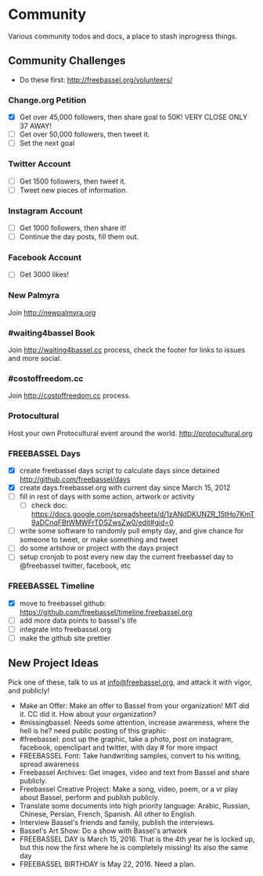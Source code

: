 # Community

Various community todos and docs, a place to stash inprogress things.

## Community Challenges

* Do these first: http://freebassel.org/volunteers/

### Change.org Petition

- [x] Get over 45,000 followers, then share goal to 50K! VERY CLOSE ONLY 37 AWAY!
- [ ] Get over 50,000 followers, then tweet it.
- [ ] Set the next goal

### Twitter Account

- [ ] Get 1500 followers, then tweet it.
- [ ] Tweet new pieces of information.

### Instagram Account

- [ ] Get 1000 followers, then share it!
- [ ] Continue the day posts, fill them out.

### Facebook Account

- [ ] Get 3000 likes!

### New Palmyra

Join http://newpalmyra.org

### #waiting4bassel Book

Join http://waiting4bassel.cc process, check the footer for links to issues and more social.

### #costoffreedom.cc

Join http://costoffreedom.cc process.

### Protocultural 

Host your own Protocultural event around the world. http://protocultural.org

### FREEBASSEL Days

- [x] create freebassel days script to calculate days since detained http://github.com/freebassel/days
- [x] create days.freebassel.org with current day since March 15, 2012
- [ ] fill in rest of days with some action, artwork or activity
  - [ ] check doc: https://docs.google.com/spreadsheets/d/1zANdDKUNZR_15tHo7KmT9aDCnqFBtWMWFrTDSZwsZw0/edit#gid=0
- [ ] write some software to randomly pull empty day, and give chance for someone to tweet, or make something and tweet
- [ ] do some artshow or project with the days project
- [ ] setup cronjob to post every new day the current freebassel day to @freebassel twitter, facebook, etc

### FREEBASSEL Timeline

- [x] move to freebassel github: https://github.com/freebassel/timeline.freebassel.org
- [ ] add more data points to bassel's life
- [ ] integrate into freebassel.org
- [ ] make the github site prettier

## New Project Ideas

Pick one of these, talk to us at info@freebassel.org, and attack it with vigor, and publicly!

* Make an Offer: Make an offer to Bassel from your organization! MIT did it. CC did it. How about your organization?
* #missingbassel: Needs some attention, increase awareness, where the hell is he? need public posting of this graphic
* #freebassel: post up the graphic, take a photo, post on instagram, facebook, openclipart and twitter, with day # for more impact
* FREEBASSEL Font: Take handwriting samples, convert to his writing, spread awareness
* Freebassel Archives: Get images, video and text from Bassel and share publicly.
* Freebassel Creative Project: Make a song, video, poem, or a vr play about Bassel, perform and publish publicly.
* Translate some documents into high priority language: Arabic, Russian, Chinese, Persian, French, Spanish. All other to English.
* Interview Bassel's friends and family, publish the interviews.
* Bassel's Art Show: Do a show with Bassel's artwork
* FREEBASSEL DAY is March 15, 2016. That is the 4th year he is locked up, but this now the first where he is completely missing! Its also the same day 
* FREEBASSEL BIRTHDAY is May 22, 2016. Need a plan.




